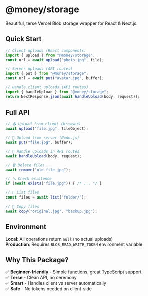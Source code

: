 # @money/storage

Beautiful, terse Vercel Blob storage wrapper for React & Next.js.

## Quick Start

```ts
// Client uploads (React components)
import { upload } from "@money/storage";
const url = await upload("photo.jpg", file);

// Server uploads (API routes)
import { put } from "@money/storage";
const url = await put("avatar.jpg", buffer);

// Handle client uploads (API routes)
import { handleUpload } from "@money/storage";
return NextResponse.json(await handleUpload(body, request));
```

## Full API

```ts
// 📤 Upload from client (browser)
await upload("file.jpg", fileObject);

// 🚀 Upload from server (Node.js)
await put("file.jpg", buffer);

// 🔧 Handle uploads in API routes
await handleUpload(body, request);

// 🗑️ Delete files
await remove("old-file.jpg");

// 🔍 Check existence
if (await exists("file.jpg")) { /* ... */ }

// 📁 List files
const files = await list("folder/");

// 📄 Copy files
await copy("original.jpg", "backup.jpg");
```

## Environment

**Local**: All operations return `null` (no actual uploads)  
**Production**: Requires `BLOB_READ_WRITE_TOKEN` environment variable

## Why This Package?

✅ **Beginner-friendly** - Simple functions, great TypeScript support  
✅ **Terse** - Clean API, no ceremony  
✅ **Smart** - Handles client vs server automatically  
✅ **Safe** - No tokens needed on client-side
